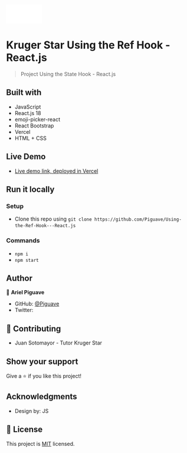 <img src="./src/assets/logo_kruger_.png" height="50px">

# Kruger Star Using the Ref Hook - React.js

> Project Using the State Hook - React.js



## Built with 

- JavaScript
- React.js 18
- emoji-picker-react
- React Bootstrap
- Vercel 
- HTML + CSS

## Live Demo

- [Live demo link, deployed in Vercel](https://use-effect-example-lac.vercel.app/)
## Run it locally

 ### Setup

 - Clone this repo using `git clone https://github.com/Piguave/Using-the-Ref-Hook---React.js`

 ### Commands

 - `npm i`
 - `npm start`

## Author

👤 **Ariel Piguave**

- GitHub: [@Piguave](https://github.com/Piguave)
- Twitter: 

## 🤝 Contributing

- Juan Sotomayor - Tutor Kruger Star

## Show your support

Give a ⭐ if you like this project!

## Acknowledgments

- Design by: JS

## 📝 License

This project is [MIT](./MIT.md) licensed.
